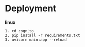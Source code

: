 # Deployment

**linux**
```
1. cd cognito
2. pip install -r requirements.txt
3. uvicorn main:app --reload
```
